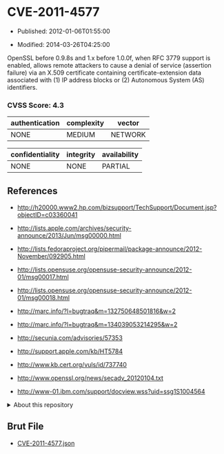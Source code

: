 # CVE-2011-4577

- Published: 2012-01-06T01:55:00

- Modified: 2014-03-26T04:25:00

OpenSSL before 0.9.8s and 1.x before 1.0.0f, when RFC 3779 support is enabled, allows remote attackers to cause a denial of service (assertion failure) via an X.509 certificate containing certificate-extension data associated with (1) IP address blocks or (2) Autonomous System (AS) identifiers.

### CVSS Score: **4.3**

| authentication | complexity | vector |
| --- | --- | --- |
| NONE | MEDIUM | NETWORK |

| confidentiality | integrity | availability |
| --- | --- | --- |
| NONE | NONE | PARTIAL |

## References

* http://h20000.www2.hp.com/bizsupport/TechSupport/Document.jsp?objectID=c03360041

* http://lists.apple.com/archives/security-announce/2013/Jun/msg00000.html

* http://lists.fedoraproject.org/pipermail/package-announce/2012-November/092905.html

* http://lists.opensuse.org/opensuse-security-announce/2012-01/msg00017.html

* http://lists.opensuse.org/opensuse-security-announce/2012-01/msg00018.html

* http://marc.info/?l=bugtraq&m=132750648501816&w=2

* http://marc.info/?l=bugtraq&m=134039053214295&w=2

* http://secunia.com/advisories/57353

* http://support.apple.com/kb/HT5784

* http://www.kb.cert.org/vuls/id/737740

* http://www.openssl.org/news/secadv_20120104.txt

* http://www-01.ibm.com/support/docview.wss?uid=ssg1S1004564

<details>
<summary>About this repository</summary> 

  This repository is part of the project [Live Hack CVE](https://github.com/Live-Hack-CVE). Main website can be found [www.live-hack.org](https://www.live-hack.org) 
  
  Made by [Sn0wAlice](https://github.com/Sn0wAlice) for the people that care about security and need to have a feed of the latest CVEs. Hope you enjoy it, don't forget to star the repo and follow me on [Twitter](https://twitter.com/Sn0wAlice) and [Github](https://github.com/Sn0wAlice). And that is my [personnal website](https://www.alice-snow.me/)

  - [Home Page](https://github.com/Live-Hack-CVE)
  - [Framework](https://github.com/Live-Hack-CVE/cve-framework)
  - [CVE database](https://github.com/Live-Hack-CVE/full_database)
  - [Changelog](https://github.com/Live-Hack-CVE/Changelog)
</details>

## Brut File

* [CVE-2011-4577.json](https://raw.githubusercontent.com/Live-Hack-CVE/full_database/main/cves/2011/CVE-2011-4577.json)


